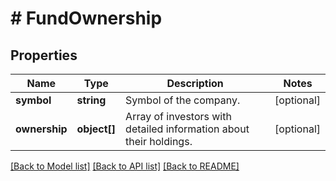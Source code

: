 # # FundOwnership

## Properties

Name | Type | Description | Notes
------------ | ------------- | ------------- | -------------
**symbol** | **string** | Symbol of the company. | [optional] 
**ownership** | **object[]** | Array of investors with detailed information about their holdings. | [optional] 

[[Back to Model list]](../../README.md#documentation-for-models) [[Back to API list]](../../README.md#documentation-for-api-endpoints) [[Back to README]](../../README.md)


